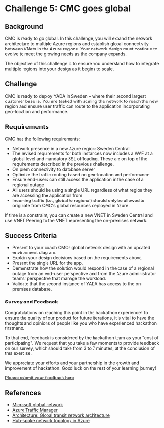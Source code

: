 # Challenge 5: CMC goes global

## Background

CMC is ready to go global. In this challenge, you will expand the network architecture to multiple Azure regions and establish global connectivity between VNets in the Azure regions. Your network design must continue to evolve to meet the growing needs as the company expands.

The objective of this challenge is to ensure you understand how to integrate multiple regions into your design as it begins to scale.

## Challenge

CMC is ready to deploy YADA in Sweden – where their second largest customer base is. You are tasked with scaling the network to reach the new region and ensure user traffic can route to the application incorporating geo-location and performance.

## Requirements

CMC has the following requirements:

- Network presence in a new Azure region: Sweden Central
- The revised requirements for both instances now includes a WAF at a global level and mandatory SSL offloading. These are on top of the requirements described in the previous challenge.
- On prem connectivity to database server
- Optimize the traffic routing based on geo-location and performance
- Ensure end-users can still access the application in the case of a regional outage
- All users should be using a single URL regardless of what region they are accessing the application from
- Incoming traffic (i.e., global to regional) should only be allowed to originate from CMC's global resources deployed in Azure.

If time is a constraint, you can create a new VNET in Sweden Central and use VNET Peering to the VNET representing the on-premises network.

## Success Criteria

- Present to your coach CMCs global network design with an updated environment diagram.
- Explain your design decisions based on the requirements above.
- Present the single URL for the app.
- Demonstrate how the solution would respond in the case of a regional outage from an end-user perspective and from the Azure administrator teams’ perspective that manage the workload.
- Validate that the second instance of YADA has access to the on-premises database.

### Survey and Feedback

Congratulations on reaching this point in the hackathon experience! To ensure the quality of our product for future iterations, it is vital to have the thoughts and opinions of people like you who have experienced hackathon firsthand.

To that end, feedback is considered by the hackathon team as your "cost of participating". We request that you take a few moments to provide feedback on our survey, which should take from 3 to 7 minutes, at the conclusion of this exercise.

We appreciate your efforts and your partnership in the growth and improvement of hackathon. Good luck on the rest of your learning journey!

[Please submit your feedback here](https://forms.office.com/pages/responsepage.aspx?id=v4j5cvGGr0GRqy180BHbRxtjKWqqyqBEupdKhig1hI5UOFQ1MFYyTVdKRFFJQlRNUTQ5NUhPVzRGVC4u)

## References

- [Microsoft global network](https://learn.microsoft.com/en-us/azure/networking/microsoft-global-network?toc=%2Fazure%2Fnetworking%2Ffundamentals%2Ftoc.json)
- [Azure Traffic Manager](https://learn.microsoft.com/en-us/azure/traffic-manager/traffic-manager-overview?toc=%2Fazure%2Fnetworking%2Ffundamentals%2Ftoc.json)
- [Architecture: Global transit network architecture](https://learn.microsoft.com/en-us/azure/virtual-wan/virtual-wan-global-transit-network-architecture)
- [Hub-spoke network topology in Azure](https://learn.microsoft.com/en-us/azure/architecture/reference-architectures/hybrid-networking/hub-spoke?tabs=cli)
